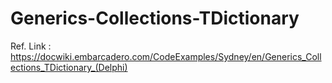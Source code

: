 # Generics-Collections-TDictionary<br>
Ref. Link : https://docwiki.embarcadero.com/CodeExamples/Sydney/en/Generics_Collections_TDictionary_(Delphi)
